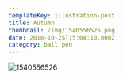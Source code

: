 ```yaml
---
templateKey: illustration-post
title: Autumn
thumbnail: /img/1540556526.png
date: 2018-10-25T15:04:10.000Z
category: ball pen
---
```

![1540556526](/img/1540556526.png)

